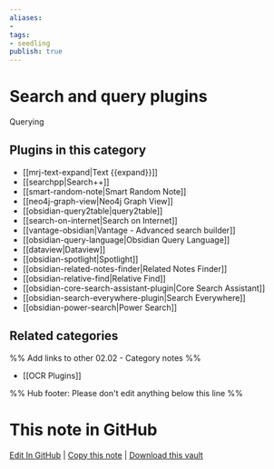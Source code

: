 ```yaml
---
aliases:
- 
tags: 
- seedling 
publish: true
---
```



# Search and query plugins

Querying

## Plugins in this category

- [[mrj-text-expand|Text {{expand}}]]
- [[searchpp|Search++]]
- [[smart-random-note|Smart Random Note]]
- [[neo4j-graph-view|Neo4j Graph View]]
- [[obsidian-query2table|query2table]]
- [[search-on-internet|Search on Internet]]
- [[vantage-obsidian|Vantage - Advanced search builder]]
- [[obsidian-query-language|Obsidian Query Language]]
- [[dataview|Dataview]]
- [[obsidian-spotlight|Spotlight]]
- [[obsidian-related-notes-finder|Related Notes Finder]]
- [[obsidian-relative-find|Relative Find]]
- [[obsidian-core-search-assistant-plugin|Core Search Assistant]]
- [[obsidian-search-everywhere-plugin|Search Everywhere]]
- [[obsidian-power-search|Power Search]]

## Related categories

%% Add links to other 02.02 - Category notes %%

- [[OCR Plugins]]

%% Hub footer: Please don't edit anything below this line %%

# This note in GitHub

<span class="git-footer">[Edit In GitHub](https://github.dev/obsidian-community/obsidian-hub/blob/main/02%20-%20Community%20Expansions/02.01%20Plugins%20by%20Category/Search%20and%20query%20plugins.md "git-hub-edit-note") | [Copy this note](https://raw.githubusercontent.com/obsidian-community/obsidian-hub/main/02%20-%20Community%20Expansions/02.01%20Plugins%20by%20Category/Search%20and%20query%20plugins.md "git-hub-copy-note") | [Download this vault](https://github.com/obsidian-community/obsidian-hub/archive/refs/heads/main.zip "git-hub-download-vault") </span>
